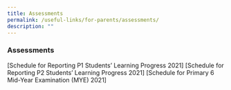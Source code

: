 ```yaml
---
title: Assessments
permalink: /useful-links/for-parents/assessments/
description: ""
---
```

### **Assessments**

[Schedule for Reporting P1 Students’ Learning Progress 2021]
[Schedule for Reporting P2 Students’ Learning Progress 2021]
[Schedule for Primary 6 Mid-Year Examination (MYE) 2021]